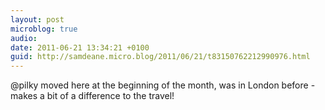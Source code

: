 ```yaml
---
layout: post
microblog: true
audio: 
date: 2011-06-21 13:34:21 +0100
guid: http://samdeane.micro.blog/2011/06/21/t83150762212990976.html
---
```

@pilky moved here at the beginning of the month, was in London before - makes a bit of a difference to the travel!
